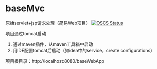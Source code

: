# baseMvc
原始servlet+jsp请求处理（简易Web项目）
[![OSCS Status](https://www.oscs1024.com/platform/badge/OMG1-1/baseMvc.svg?size=small)](https://www.oscs1024.com/project/OMG1-1/baseMvc?ref=badge_small)

项目通过tomcat启动
1. 通过maven插件，从maven工具箱中启动
2. 用IDE配置tomcat后启动（如idea中的service，create configurations）

项目根目录：http://localhost:8080/baseWebApp
